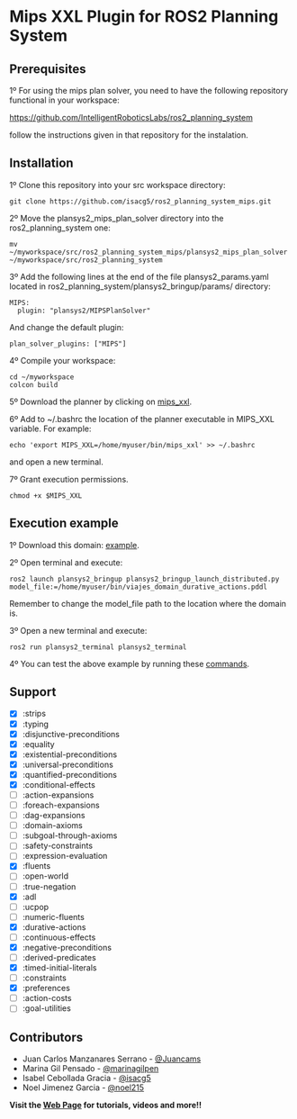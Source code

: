 # Mips XXL Plugin for ROS2 Planning System

## Prerequisites

1º For using the mips plan solver, you need to have the following repository functional in your workspace:

<https://github.com/IntelligentRoboticsLabs/ros2_planning_system>

follow the instructions given in that repository for the instalation.

## Installation

1º Clone this repository into your src workspace directory:

```
git clone https://github.com/isacg5/ros2_planning_system_mips.git
```

2º Move the plansys2_mips_plan_solver directory into the ros2_planning_system one:

```
mv ~/myworkspace/src/ros2_planning_system_mips/plansys2_mips_plan_solver ~/myworkspace/src/ros2_planning_system
```

3º Add the following lines at the end of the file plansys2_params.yaml located in ros2_planning_system/plansys2_bringup/params/ directory:

```
MIPS:
  plugin: "plansys2/MIPSPlanSolver"
```

And change the default plugin:

```
plan_solver_plugins: ["MIPS"]
```

4º Compile your workspace:

```
cd ~/myworkspace
colcon build
```

5º Download the planner by clicking on [mips_xxl](https://github.com/isacg5/ros2_planning_system_mips/raw/main/mips_xxl).

6º Add to ~/.bashrc the location of the planner executable in MIPS_XXL variable. For example:

```
echo 'export MIPS_XXL=/home/myuser/bin/mips_xxl' >> ~/.bashrc 
```

and open a new terminal.

7º Grant execution permissions.

```
chmod +x $MIPS_XXL
```

## Execution example


1º Download this domain: [example](https://github.com/isacg5/ros2_planning_system_mips/raw/main/viajes_domain_durative_actions.pddl).

2º Open terminal and execute:

```
ros2 launch plansys2_bringup plansys2_bringup_launch_distributed.py model_file:=/home/myuser/bin/viajes_domain_durative_actions.pddl
```

Remember to change the model_file path to the location where the domain is.

3º Open a new terminal and execute:

```
ros2 run plansys2_terminal plansys2_terminal 
```

4º You can test the above example by running these [commands](https://github.com/isacg5/ros2_planning_system_mips/raw/main/commands). 

## Support

- [x] :strips
- [x] :typing
- [x] :disjunctive-preconditions
- [x] :equality 
- [x] :existential-preconditions 
- [x] :universal-preconditions 
- [x] :quantified-preconditions 
- [x] :conditional-effects 
- [ ] :action-expansions 
- [ ] :foreach-expansions 
- [ ] :dag-expansions 
- [ ] :domain-axioms 
- [ ] :subgoal-through-axioms 
- [ ] :safety-constraints 
- [ ] :expression-evaluation 
- [x] :fluents 
- [ ] :open-world 
- [ ] :true-negation 
- [x] :adl 
- [ ] :ucpop 
- [ ] :numeric-fluents 
- [x] :durative-actions 
- [ ] :continuous-effects 
- [x] :negative-preconditions
- [ ] :derived-predicates
- [x] :timed-initial-literals
- [ ] :constraints
- [x] :preferences
- [ ] :action-costs
- [ ] :goal-utilities

## Contributors

* Juan Carlos Manzanares Serrano - [@Juancams](https://github.com/Juancams/)
* Marina Gil Pensado - [@marinagilpen](https://github.com/marinagilpen/)
* Isabel Cebollada Gracia - [@isacg5](https://github.com/isacg5/)
* Noel Jimenez Garcia - [@noel215](https://github.com/noel215/)

**Visit the [Web Page](http://intelligentroboticslab.gsyc.urjc.es/ros2_planning_system.github.io/) for tutorials, videos and more!!**

